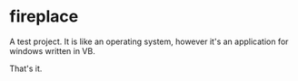 # fireplace
A test project. It is like an operating system, however it's an application for windows written in VB.

That's it.
